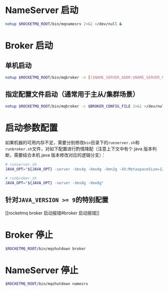 # NameServer 启动
``` bash
nohup $ROCKETMQ_ROOT/bin/mqnamesrv 2>&1 >/dev/null &
```
# Broker 启动

## 单机启动
``` bash
nohup $ROCKETMQ_ROOT/bin/mqbroker -n [[$NAME_SERVER_ADDR:$NAME_SERVER_PORT],] 2>&1 >/dev/null &
```
## 指定配置文件启动（通常用于主从/集群场景）
```bash
nohup $ROCKETMQ_ROOT/bin/mqbroker -c $BROKER_CONFIG_FILE 2>&1 >/dev/null &
```
# 启动参数配置

如果机器的可用内存不足，需要分别修改`bin`目录下的`runserver.sh`和`runbroker.sh`文件，对如下配置进行酌情降配（注意上下文中有个 java 版本判断，需要结合本机 java 版本修改对应的逻辑分支）：
```bash
# runserver.sh
JAVA_OPT="${JAVA_OPT} -server -Xms4g -Xmx4g -Xmn2g -XX:MetaspaceSize=128m -XX:MaxMetaspaceSize=320m"

# runbroker.sh
JAVA_OPT="${JAVA_OPT} -server -Xms8g -Xmx8g"
```

## 针对`JAVA_VERSION >= 9`的特别配置
[[rocketmq broker 启动报错#broker 启动报错]]

# Broker 停止
``` bash
$ROCKETMQ_ROOT/bin/mqshutdown broker
```
# NameServer 停止
``` bash
$ROCKETMQ_ROOT/bin/mqshutdown namesrv
```